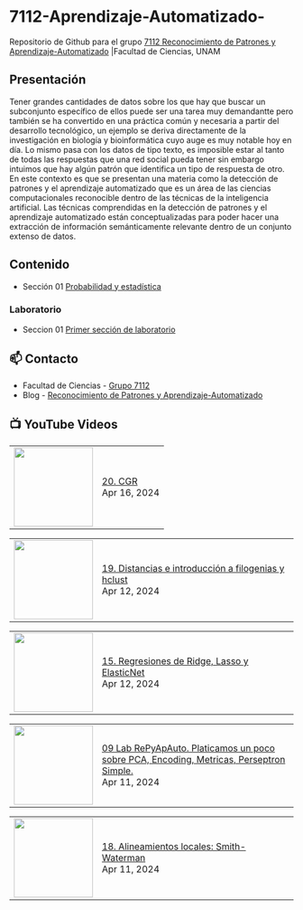 # 7112-Aprendizaje-Automatizado-
Repositorio de Github para el grupo   [7112 Reconocimiento de Patrones y Aprendizaje-Automatizado](https://www.fciencias.unam.mx/docencia/horarios/presentacion/347481) |Facultad de Ciencias, UNAM

## Presentación
Tener grandes cantidades de datos sobre los que hay que buscar un subconjunto específico de ellos puede ser una tarea muy demandantte pero también se ha convertido en una práctica común y necesaria a partir del desarrollo tecnológico, un ejemplo se deriva directamente de la investigación en biología y bioinformática cuyo auge es muy notable hoy en día. Lo mismo pasa con los datos de tipo texto, es imposible estar al tanto de todas las respuestas que una red social pueda tener sin embargo intuimos que hay algún patrón que identifica un tipo de respuesta de otro. En este contexto es que se presentan una materia como la detección de patrones y el aprendizaje automatizado que es un área de las ciencias computacionales reconocible dentro de las técnicas de la inteligencia artificial. Las técnicas comprendidas en la detección de patrones y el aprendizaje automatizado están conceptualizadas para poder hacer una extracción de información semánticamente relevante dentro de un conjunto extenso de datos.

## Contenido
- Sección 01  [Probabilidad y estadística](https://github.com/7122-Aprendizaje-Automatizado/7112-Aprendizaje-Automatizado-/tree/main/Secci%C3%B3n%2001%20Probabilidad%20y%20Estadistica)

### Laboratorio
- Seccion 01  [Primer sección de laboratorio](https://github.com/7122-Aprendizaje-Automatizado/7112-Aprendizaje-Automatizado-/tree/main/Secci%C3%B3n01-Laboratorio)


## 📫 Contacto
- Facultad de Ciencias - [Grupo 7112](https://www.fciencias.unam.mx/docencia/horarios/presentacion/347481)
- Blog - [Reconocimiento de Patrones y Aprendizaje-Automatizado](https://sites.google.com/view/patronesciencias/inicio)

##  📺 	YouTube Videos
<!-- BLOG-POST-LIST:START --><table><tr><td><a href="https://www.youtube.com/watch?v=51eLAM469tg"><img width="140px" src="https://i.ytimg.com/vi/51eLAM469tg/mqdefault.jpg"></a></td>
<td><a href="https://www.youtube.com/watch?v=51eLAM469tg">20. CGR</a><br/>Apr 16, 2024</td></tr></table>
<table><tr><td><a href="https://www.youtube.com/watch?v=y79VCtiRS60"><img width="140px" src="https://i.ytimg.com/vi/y79VCtiRS60/mqdefault.jpg"></a></td>
<td><a href="https://www.youtube.com/watch?v=y79VCtiRS60">19. Distancias e introducción a filogenias y hclust</a><br/>Apr 12, 2024</td></tr></table>
<table><tr><td><a href="https://www.youtube.com/watch?v=kwJjKQlWZAk"><img width="140px" src="https://i.ytimg.com/vi/kwJjKQlWZAk/mqdefault.jpg"></a></td>
<td><a href="https://www.youtube.com/watch?v=kwJjKQlWZAk">15. Regresiones de Ridge, Lasso y ElasticNet</a><br/>Apr 12, 2024</td></tr></table>
<table><tr><td><a href="https://www.youtube.com/watch?v=27Jk2IdcAyw"><img width="140px" src="https://i.ytimg.com/vi/27Jk2IdcAyw/mqdefault.jpg"></a></td>
<td><a href="https://www.youtube.com/watch?v=27Jk2IdcAyw">09 Lab RePyApAuto. Platicamos un poco sobre PCA, Encoding,  Metricas, Perseptron Simple.</a><br/>Apr 11, 2024</td></tr></table>
<table><tr><td><a href="https://www.youtube.com/watch?v=R3_wMMN9kp0"><img width="140px" src="https://i.ytimg.com/vi/R3_wMMN9kp0/mqdefault.jpg"></a></td>
<td><a href="https://www.youtube.com/watch?v=R3_wMMN9kp0">18. Alineamientos locales: Smith-Waterman</a><br/>Apr 11, 2024</td></tr></table>
<!-- BLOG-POST-LIST:END -->
